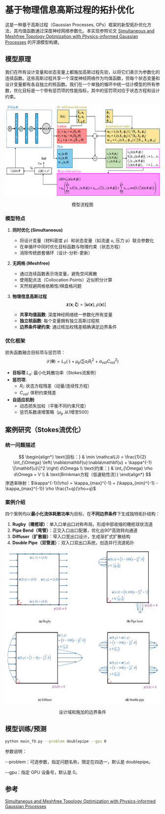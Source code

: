 # 基于物理信息高斯过程的拓扑优化  

这是一种基于高斯过程（Gaussian Processes, GPs）框架的新型拓扑优化方法，其均值函数通过深度神经网络参数化。本实现参照论文 [Simultaneous and Meshfree Topology Optimization with Physics-informed Gaussian Processes](https://arxiv.org/abs/2408.03490) 的开源模型构建。


## 模型原理

我们在所有设计变量和状态变量上都施加高斯过程先验，以将它们表示为参数化的连续函数。这些高斯过程共享一个深度神经网络作为均值函数，但每个状态变量和设计变量都有各自独立的核函数。我们在一个单独的循环中统一估计模型的所有参数，优化目标是一个带有惩罚项的性能指标，其中的惩罚项对应于状态方程和设计约束。

<p align="center">
<img src="../../../doc/flowchart.png" height = "300" alt="" align=center />
<br><br>
<b></b> 模型流程图
</p>



### 模型特点
1. **同时优化 (Simultaneous)**  
   - 将设计变量（材料密度 ρ）和状态变量（如流速 u, 压力 p）联合参数化
   - 在单循环中同时优化目标函数与物理约束（状态方程）
   - 消除传统嵌套循环（设计-分析-更新）

2. **无网格 (Meshfree)**  
   - 通过连续函数表示场变量，避免空间离散
   - 使用配点法（Collocation Points）近似积分计算
   - 天然规避网格依赖性/棋盘格问题

3. **物理信息高斯过程**  
   $$
   \mathbf{z}(\mathbf{x}; \boldsymbol{\zeta}) = [\mathbf{u}(\mathbf{x}), \rho(\mathbf{x})]
   $$
   - **共享均值函数**: 深度神经网络统一参数化所有变量
   - **独立核函数**: 每个变量拥有独立高斯过程核
   - **边界条件硬约束**: 通过核加权残差精确满足边界条件

### 优化框架
损失函数融合目标项与惩罚项：
$$
\mathcal{L}(\boldsymbol{\theta}) = L_o(\cdot) + \mu_p \left( \sum \alpha_i R_i^2 + \alpha_{vol} C_{vol}^2 \right)
$$

- **目标项** $L_o$: 最小化耗散功率（Stokes流案例）
- **惩罚项**:
  - $R_i$: 状态方程残差（动量/连续性方程）
  - $C_{vol}$: 体积约束残差
- **自适应机制**:
  - 动态损失加权（平衡不同约束尺度）
  - 惩罚系数递增策略（$\mu_p$ 从1增至500）

## 案例研究（Stokes流优化）

### 统一问题描述
$$
\begin{align*}
\text{目标：} & \min \mathcal{J} = \frac{1}{2} \int_{\Omega} \left( \nabla\mathbf{u}:\nabla\mathbf{u} + \kappa^{-1} \|\mathbf{u}\|^2 \right) d\Omega \\
\text{约束：} & \int_{\Omega} \rho d\Omega = V \\
& \text{Brinkman方程（低速粘性流）}
\end{align*}
$$
渗透率映射：$\kappa^{-1}(\rho) = \kappa_{max}^{-1} + (\kappa_{min}^{-1} - \kappa_{max}^{-1}) \rho \frac{1+q}{\rho+q}$

### 案例介绍
四个案例均以**最小化流体耗散功率**为目标，在**不同边界条件**下生成独特拓扑结构：
1. **Rugby（橄榄球）**：单入口单出口对称布局，形成中部收缩的橄榄球状流道  
2. **Pipe Bend（弯管）**：正交入口出口配置，优化出90°高效转向通道  
3. **Diffuser（扩散器）**：窄入口宽出口设计，生成渐扩式扩散结构  
4. **Double Pipe（双管道）**：双入口双出口系统，创造并行流道拓扑  

<p align="center">
<img src="../../../doc/TO.png" height = "500" alt="" align=center />
<br><br>
<b></b> 设计域和施加的边界条件
</p>

## 模型训练/预测
```bash
python main_TO.py --problem doublepipe --gpu 0
```
参数说明：

--problem：可选参数，指定问题名称，限定在四选一，默认是 doublepipe。

--gpu：指定 GPU 设备号，默认是 0。


## 参考
[Simultaneous and Meshfree Topology Optimization with Physics-informed Gaussian Processes](https://arxiv.org/abs/2408.03490)
